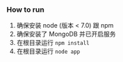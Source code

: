 
### How to run 

1. 确保安装 node (版本 < 7.0) 跟 npm
2. 确保安装了 MongoDB 并已开启服务
3. 在根目录运行 `npm install`
4. 在根目录运行 `node app`


